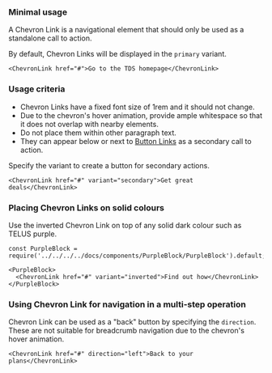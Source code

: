 ### Minimal usage

A Chevron Link is a navigational element that should only be used as a standalone call to action.

By default, Chevron Links will be displayed in the `primary` variant.

```
<ChevronLink href="#">Go to the TDS homepage</ChevronLink>
```

### Usage criteria

- Chevron Links have a fixed font size of 1rem and it should not change.
- Due to the chevron's hover animation, provide ample whitespace so that it does not overlap with nearby elements.
- Do not place them within other paragraph text.
- They can appear below or next to [Button Links](#linkbutton) as a secondary call to action.


Specify the variant to create a button for secondary actions.

```
<ChevronLink href="#" variant="secondary">Get great deals</ChevronLink>
```

### Placing Chevron Links on solid colours

Use the inverted Chevron Link on top of any solid dark colour such as TELUS purple.

```
const PurpleBlock = require('../../../../docs/components/PurpleBlock/PurpleBlock').default;

<PurpleBlock>
  <ChevronLink href="#" variant="inverted">Find out how</ChevronLink>
</PurpleBlock>
```

### Using Chevron Link for navigation in a multi-step operation

Chevron Link can be used as a "back" button by specifying the `direction`. These are not suitable for breadcrumb navigation due to the chevron's hover animation.

```
<ChevronLink href="#" direction="left">Back to your plans</ChevronLink>
```
